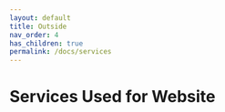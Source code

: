```yaml
---
layout: default
title: Outside
nav_order: 4
has_children: true
permalink: /docs/services
---
```


# Services Used for Website 

